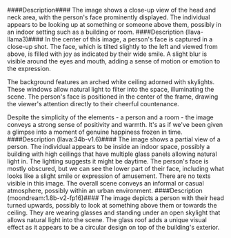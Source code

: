 ####Description####
The image shows a close-up view of the head and neck area, with the person's face prominently displayed. The individual appears to be looking up at something or someone above them, possibly in an indoor setting such as a building or room.
####Description (llava-llama3)####
In the center of this image, a person's face is captured in a close-up shot. The face, which is tilted slightly to the left and viewed from above, is filled with joy as indicated by their wide smile. A slight blur is visible around the eyes and mouth, adding a sense of motion or emotion to the expression.

The background features an arched white ceiling adorned with skylights. These windows allow natural light to filter into the space, illuminating the scene. The person's face is positioned in the center of the frame, drawing the viewer's attention directly to their cheerful countenance.

Despite the simplicity of the elements - a person and a room - the image conveys a strong sense of positivity and warmth. It's as if we've been given a glimpse into a moment of genuine happiness frozen in time.
####Description (llava:34b-v1.6)####
The image shows a partial view of a person. The individual appears to be inside an indoor space, possibly a building with high ceilings that have multiple glass panels allowing natural light in. The lighting suggests it might be daytime. The person's face is mostly obscured, but we can see the lower part of their face, including what looks like a slight smile or expression of amusement. There are no texts visible in this image. The overall scene conveys an informal or casual atmosphere, possibly within an urban environment.
####Description (moondream:1.8b-v2-fp16)####
The image depicts a person with their head turned upwards, possibly to look at something above them or towards the ceiling. They are wearing glasses and standing under an open skylight that allows natural light into the scene. The glass roof adds a unique visual effect as it appears to be a circular design on top of the building's exterior.
